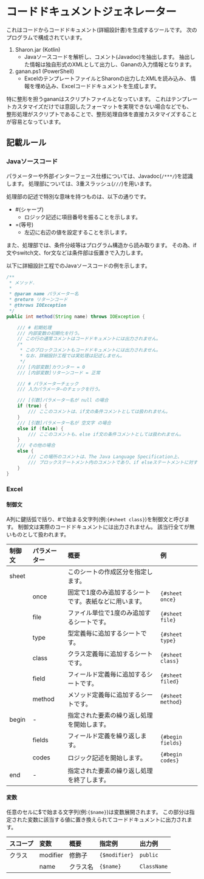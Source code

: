 # コードドキュメントジェネレーター
これはコードからコードドキュメント(詳細設計書)を生成するツールです。
次のプログラムで構成されています。

1. Sharon.jar (Kotlin)
    - Javaソースコードを解析し、コメント(Javadoc)を抽出します。
    抽出した情報は独自形式のXMLとして出力し、Gananの入力情報となります。
2. ganan.ps1 (PowerShell)
    - ExcelのテンプレートファイルとSharonの出力したXMLを読み込み、
    情報を埋め込み、Excelコードドキュメントを生成します。

特に整形を担うgananはスクリプトファイルとなっています。
これはテンプレートカスタマイズだけでは意図したフォーマットを実現できない場合などでも、
整形処理がスクリプトであることで、整形処理自体を直接カスタマイズすることが容易となっています。

## 記載ルール

### Javaソースコード
パラメーターや外部インターフェース仕様については、Javadoc(`/***/`)を認識します。
処理部については、3重スラッシュ(`///`)を用います。

処理部の記述で特別な意味を持つものは、以下の通りです。
- \#(シャープ)
    - ロジック記述に項目番号を振ることを示します。
- \=(等号)
    - 左辺に右辺の値を設定することを示します。

また、処理部では、条件分岐等はプログラム構造から読み取ります。
その為、if文やswitch文、for文などは条件部は仮置きで入力します。

以下に詳細設計工程でのJavaソースコードの例を示します。

```java
/**
 * メソッド.
 * 
 * @param name パラメーター名
 * @return リターンコード
 * @throws IOException
 */
public int method(String name) throws IOException {

    /// # 初期処理
    /// 内部変数の初期化を行う。
    // この行の通常コメントはコードドキュメントには出力されません。
    /*
     * このブロックコメントもコードドキュメントには出力されません。
     * なお、詳細設計工程では実処理は記述しません。
     */
    /// [内部変数]カウンター = 0
    /// [内部変数]リターンコード = 正常

    /// # パラメーターチェック
    /// 入力パラメータ―のチェックを行う。

    /// [引数]パラメーター名が null の場合
    if (true) {
        /// ここのコメントは、if文の条件コメントとしては扱われません。
    }
    /// [引数]パラメーター名が 空文字 の場合
    else if (false) {
        /// ここのコメントも、else if文の条件コメントとしては扱われません。
    }
    /// その他の場合
    else {
        /// この場所のコメントは、The Java Language Specification上、
        /// ブロックステートメント内のコメントであり、if elseステートメントに対するコメントとは解釈されません。
    }
}
```

### Excel

#### 制御文
A列に鍵括弧で括り、\#で始まる文字列(例:`{#sheet class}`)を制御文と呼びます。
制御文は実際のコードドキュメントには出力されません。
該当行全てが無いものとして扱われます。

|制御文|パラメーター|概要|例|
|:-----|:-----------|:---|:-|
|sheet ||このシートの作成区分を指定します。||
|      |once|固定で1度のみ追加するシートです。表紙などに用います。|`{#sheet once}`|
|      |file|ファイル単位で1度のみ追加するシートです。|`{#sheet file}`|
|      |type|型定義毎に追加するシートです。|`{#sheet type}`|
|      |class|クラス定義毎に追加するシートです。|`{#sheet class}`|
|      |field|フィールド定義毎に追加するシートです。|`{#sheet filed}`|
|      |method|メソッド定義毎に追加するシートです。|`{#sheet method}`|
|begin |-|指定された要素の繰り返し処理を開始します。||
|      |fields|フィールド定義を繰り返します。|`{#begin fields}`|
|      |codes|ロジック記述を開始します。|`{#begin codes}`|
|end   |-|指定された要素の繰り返し処理を終了します。||

#### 変数
任意のセルに$で始まる文字列(例:`{$name}`)は変数展開されます。
この部分は指定された変数に該当する値に置き換えられてコードドキュメントに出力されます。

|スコープ|変数|概要|指定例|出力例|
|:------|:---|:---|:-----|:-----|
|クラス  |modifier|修飾子|`{$modifier}`|`public`|
|       |name|クラス名|`{$name}`|`ClassName`|

